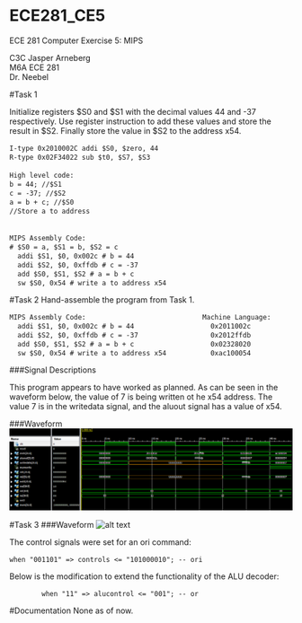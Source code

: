 ECE281_CE5
==========

ECE 281 Computer Exercise 5: MIPS

C3C Jasper Arneberg  
M6A ECE 281  
Dr. Neebel  


#Task 1

Initialize registers $S0 and $S1 with the decimal values 44 and -37 respectively. Use register instruction to add these values and store the result in $S2. Finally store the value in $S2 to the address x54.

```
I-type 0x2010002C addi $S0, $zero, 44
R-type 0x02F34022 sub $t0, $S7, $S3

High level code:
b = 44; //$S1
c = -37; //$S2
a = b + c; //$S0
//Store a to address


MIPS Assembly Code:
# $S0 = a, $S1 = b, $S2 = c
  addi $S1, $0, 0x002c # b = 44
  addi $S2, $0, 0xffdb # c = -37
  add $S0, $S1, $S2 # a = b + c
  sw $S0, 0x54 # write a to address x54
```


#Task 2
Hand-assemble the program from Task 1.
```
MIPS Assembly Code:                             Machine Language:
  addi $S1, $0, 0x002c # b = 44                   0x2011002c
  addi $S2, $0, 0xffdb # c = -37                  0x2012ffdb
  add $S0, $S1, $S2 # a = b + c                   0x02328020
  sw $S0, 0x54 # write a to address x54           0xac100054
```


###Signal Descriptions

This program appears to have worked as planned. As can be seen in the waveform below, the value of 7 is being written ot he x54 address. The value 7 is in the writedata signal, and the aluout signal has a value of x54.

###Waveform
![alt text](https://github.com/JasperArneberg/ECE281_CE5/blob/master/task1screenshot.png?raw=true "Task 2 Screenshot")

#Task 3
###Waveform
![alt text](https://github.com/JasperArneberg/ECE281_CE5/blob/master/screenshot.png?raw=true "Screenshot")


The control signals were set for an ori command:
```
when "001101" => controls <= "101000010"; -- ori
```

Below is the modification to extend the functionality of the ALU decoder:
```
		when "11" => alucontrol <= "001"; -- or
```

#Documentation
None as of now.
